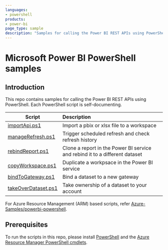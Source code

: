 ```yaml
---
languages:
- powershell
products:
- power-bi
page_type: sample
description: "Samples for calling the Power BI REST APIs using PowerShell."
---
```


# Microsoft Power BI PowerShell samples

## Introduction

This repo contains samples for calling the Power BI REST APIs using PowerShell. Each PowerShell script is self-documenting.

| Script |Description |
|----|:---|
| [importApi.ps1](https://github.com/Azure-Samples/powerbi-powershell/blob/master/importApi.ps1) | Import a pbix or xlsx file to a workspace  |
| [manageRefresh.ps1](https://github.com/Azure-Samples/powerbi-powershell/blob/master/manageRefresh.ps1) |  Trigger scheduled refresh and check refresh history |
| [rebindReport.ps1](https://github.com/Azure-Samples/powerbi-powershell/blob/master/rebindReport.ps1) | Clone a report in the Power BI service and rebind it to a different dataset  |
| [copyWorkspace.ps1](https://github.com/Azure-Samples/powerbi-powershell/blob/master/copyWorkspace.ps1) | Duplicate a workpsace in the Power BI service   |   |
| [bindToGateway.ps1](https://github.com/Azure-Samples/powerbi-powershell/blob/master/bindtogateway.ps1) | Bind a dataset to a new gateway  |
| [takeOverDataset.ps1](https://github.com/Azure-Samples/powerbi-powershell/blob/master/takeover-dataset.ps1) | Take ownership of a dataset to your account  |

For Azure Resource Management (ARM) based scripts, refer [Azure-Samples/powerbi-powershell](https://github.com/Azure-Samples/powerbi-powershell).


## Prerequisites

To run the scripts in this repo, please install [PowerShell](https://msdn.microsoft.com/en-us/powershell/scripting/setup/installing-windows-powershell) and the [Azure Resource Manager PowerShell cmdlets](https://www.powershellgallery.com/packages/AzureRM/).



